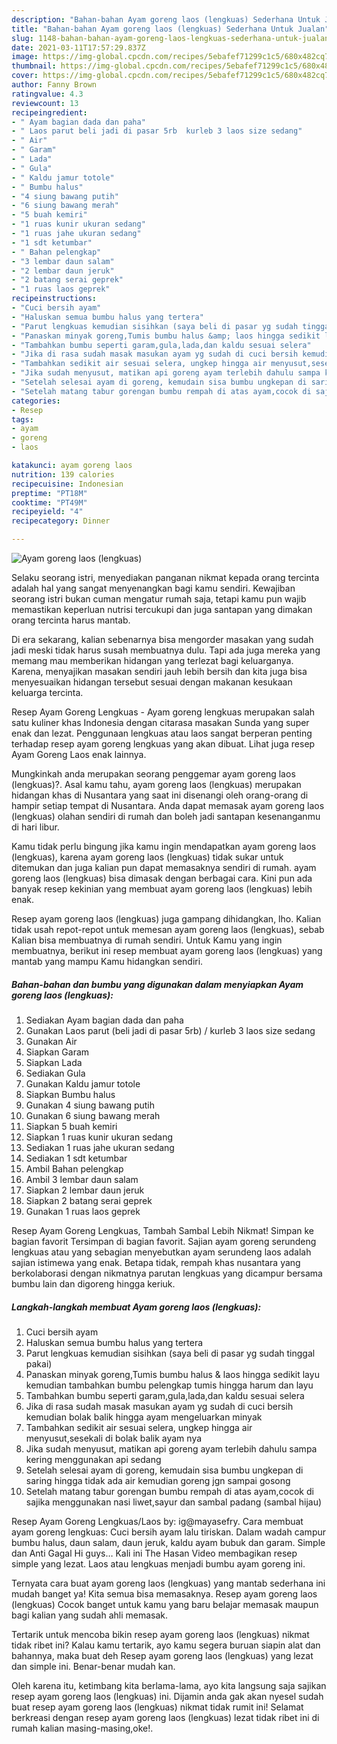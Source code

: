```yaml
---
description: "Bahan-bahan Ayam goreng laos (lengkuas) Sederhana Untuk Jualan"
title: "Bahan-bahan Ayam goreng laos (lengkuas) Sederhana Untuk Jualan"
slug: 1148-bahan-bahan-ayam-goreng-laos-lengkuas-sederhana-untuk-jualan
date: 2021-03-11T17:57:29.837Z
image: https://img-global.cpcdn.com/recipes/5ebafef71299c1c5/680x482cq70/ayam-goreng-laos-lengkuas-foto-resep-utama.jpg
thumbnail: https://img-global.cpcdn.com/recipes/5ebafef71299c1c5/680x482cq70/ayam-goreng-laos-lengkuas-foto-resep-utama.jpg
cover: https://img-global.cpcdn.com/recipes/5ebafef71299c1c5/680x482cq70/ayam-goreng-laos-lengkuas-foto-resep-utama.jpg
author: Fanny Brown
ratingvalue: 4.3
reviewcount: 13
recipeingredient:
- " Ayam bagian dada dan paha"
- " Laos parut beli jadi di pasar 5rb  kurleb 3 laos size sedang"
- " Air"
- " Garam"
- " Lada"
- " Gula"
- " Kaldu jamur totole"
- " Bumbu halus"
- "4 siung bawang putih"
- "6 siung bawang merah"
- "5 buah kemiri"
- "1 ruas kunir ukuran sedang"
- "1 ruas jahe ukuran sedang"
- "1 sdt ketumbar"
- " Bahan pelengkap"
- "3 lembar daun salam"
- "2 lembar daun jeruk"
- "2 batang serai geprek"
- "1 ruas laos geprek"
recipeinstructions:
- "Cuci bersih ayam"
- "Haluskan semua bumbu halus yang tertera"
- "Parut lengkuas kemudian sisihkan (saya beli di pasar yg sudah tinggal pakai)"
- "Panaskan minyak goreng,Tumis bumbu halus &amp; laos hingga sedikit layu kemudian tambahkan bumbu pelengkap tumis hingga harum dan layu"
- "Tambahkan bumbu seperti garam,gula,lada,dan kaldu sesuai selera"
- "Jika di rasa sudah masak masukan ayam yg sudah di cuci bersih kemudian bolak balik hingga ayam mengeluarkan minyak"
- "Tambahkan sedikit air sesuai selera, ungkep hingga air menyusut,sesekali di bolak balik ayam nya"
- "Jika sudah menyusut, matikan api goreng ayam terlebih dahulu sampa kering menggunakan api sedang"
- "Setelah selesai ayam di goreng, kemudain sisa bumbu ungkepan di saring hingga tidak ada air kemudian goreng jgn sampai gosong"
- "Setelah matang tabur gorengan bumbu rempah di atas ayam,cocok di sajika menggunakan nasi liwet,sayur dan sambal padang (sambal hijau)"
categories:
- Resep
tags:
- ayam
- goreng
- laos

katakunci: ayam goreng laos 
nutrition: 139 calories
recipecuisine: Indonesian
preptime: "PT18M"
cooktime: "PT49M"
recipeyield: "4"
recipecategory: Dinner

---
```



![Ayam goreng laos (lengkuas)](https://img-global.cpcdn.com/recipes/5ebafef71299c1c5/680x482cq70/ayam-goreng-laos-lengkuas-foto-resep-utama.jpg)

Selaku seorang istri, menyediakan panganan nikmat kepada orang tercinta adalah hal yang sangat menyenangkan bagi kamu sendiri. Kewajiban seorang istri bukan cuman mengatur rumah saja, tetapi kamu pun wajib memastikan keperluan nutrisi tercukupi dan juga santapan yang dimakan orang tercinta harus mantab.

Di era  sekarang, kalian sebenarnya bisa mengorder masakan yang sudah jadi meski tidak harus susah membuatnya dulu. Tapi ada juga mereka yang memang mau memberikan hidangan yang terlezat bagi keluarganya. Karena, menyajikan masakan sendiri jauh lebih bersih dan kita juga bisa menyesuaikan hidangan tersebut sesuai dengan makanan kesukaan keluarga tercinta. 

Resep Ayam Goreng Lengkuas - Ayam goreng lengkuas merupakan salah satu kuliner khas Indonesia dengan citarasa masakan Sunda yang super enak dan lezat. Penggunaan lengkuas atau laos sangat berperan penting terhadap resep ayam goreng lengkuas yang akan dibuat. Lihat juga resep Ayam Goreng Laos enak lainnya.

Mungkinkah anda merupakan seorang penggemar ayam goreng laos (lengkuas)?. Asal kamu tahu, ayam goreng laos (lengkuas) merupakan hidangan khas di Nusantara yang saat ini disenangi oleh orang-orang di hampir setiap tempat di Nusantara. Anda dapat memasak ayam goreng laos (lengkuas) olahan sendiri di rumah dan boleh jadi santapan kesenanganmu di hari libur.

Kamu tidak perlu bingung jika kamu ingin mendapatkan ayam goreng laos (lengkuas), karena ayam goreng laos (lengkuas) tidak sukar untuk ditemukan dan juga kalian pun dapat memasaknya sendiri di rumah. ayam goreng laos (lengkuas) bisa dimasak dengan berbagai cara. Kini pun ada banyak resep kekinian yang membuat ayam goreng laos (lengkuas) lebih enak.

Resep ayam goreng laos (lengkuas) juga gampang dihidangkan, lho. Kalian tidak usah repot-repot untuk memesan ayam goreng laos (lengkuas), sebab Kalian bisa membuatnya di rumah sendiri. Untuk Kamu yang ingin membuatnya, berikut ini resep membuat ayam goreng laos (lengkuas) yang mantab yang mampu Kamu hidangkan sendiri.

<!--inarticleads1-->

##### Bahan-bahan dan bumbu yang digunakan dalam menyiapkan Ayam goreng laos (lengkuas):

1. Sediakan  Ayam bagian dada dan paha
1. Gunakan  Laos parut (beli jadi di pasar 5rb) / kurleb 3 laos size sedang
1. Gunakan  Air
1. Siapkan  Garam
1. Siapkan  Lada
1. Sediakan  Gula
1. Gunakan  Kaldu jamur totole
1. Siapkan  Bumbu halus
1. Gunakan 4 siung bawang putih
1. Gunakan 6 siung bawang merah
1. Siapkan 5 buah kemiri
1. Siapkan 1 ruas kunir ukuran sedang
1. Sediakan 1 ruas jahe ukuran sedang
1. Sediakan 1 sdt ketumbar
1. Ambil  Bahan pelengkap
1. Ambil 3 lembar daun salam
1. Siapkan 2 lembar daun jeruk
1. Siapkan 2 batang serai geprek
1. Gunakan 1 ruas laos geprek


Resep Ayam Goreng Lengkuas, Tambah Sambal Lebih Nikmat! Simpan ke bagian favorit Tersimpan di bagian favorit. Sajian ayam goreng serundeng lengkuas atau yang sebagian menyebutkan ayam serundeng laos adalah sajian istimewa yang enak. Betapa tidak, rempah khas nusantara yang berkolaborasi dengan nikmatnya parutan lengkuas yang dicampur bersama bumbu lain dan digoreng hingga keriuk. 

<!--inarticleads2-->

##### Langkah-langkah membuat Ayam goreng laos (lengkuas):

1. Cuci bersih ayam
1. Haluskan semua bumbu halus yang tertera
1. Parut lengkuas kemudian sisihkan (saya beli di pasar yg sudah tinggal pakai)
1. Panaskan minyak goreng,Tumis bumbu halus &amp; laos hingga sedikit layu kemudian tambahkan bumbu pelengkap tumis hingga harum dan layu
1. Tambahkan bumbu seperti garam,gula,lada,dan kaldu sesuai selera
1. Jika di rasa sudah masak masukan ayam yg sudah di cuci bersih kemudian bolak balik hingga ayam mengeluarkan minyak
1. Tambahkan sedikit air sesuai selera, ungkep hingga air menyusut,sesekali di bolak balik ayam nya
1. Jika sudah menyusut, matikan api goreng ayam terlebih dahulu sampa kering menggunakan api sedang
1. Setelah selesai ayam di goreng, kemudain sisa bumbu ungkepan di saring hingga tidak ada air kemudian goreng jgn sampai gosong
1. Setelah matang tabur gorengan bumbu rempah di atas ayam,cocok di sajika menggunakan nasi liwet,sayur dan sambal padang (sambal hijau)


Resep Ayam Goreng Lengkuas/Laos by: ig@mayasefry. Cara membuat ayam goreng lengkuas: Cuci bersih ayam lalu tiriskan. Dalam wadah campur bumbu halus, daun salam, daun jeruk, kaldu ayam bubuk dan garam. Simple dan Anti Gagal Hi guys… Kali ini The Hasan Video membagikan resep simple yang lezat. Laos atau lengkuas menjadi bumbu ayam goreng ini. 

Ternyata cara buat ayam goreng laos (lengkuas) yang mantab sederhana ini mudah banget ya! Kita semua bisa memasaknya. Resep ayam goreng laos (lengkuas) Cocok banget untuk kamu yang baru belajar memasak maupun bagi kalian yang sudah ahli memasak.

Tertarik untuk mencoba bikin resep ayam goreng laos (lengkuas) nikmat tidak ribet ini? Kalau kamu tertarik, ayo kamu segera buruan siapin alat dan bahannya, maka buat deh Resep ayam goreng laos (lengkuas) yang lezat dan simple ini. Benar-benar mudah kan. 

Oleh karena itu, ketimbang kita berlama-lama, ayo kita langsung saja sajikan resep ayam goreng laos (lengkuas) ini. Dijamin anda gak akan nyesel sudah buat resep ayam goreng laos (lengkuas) nikmat tidak rumit ini! Selamat berkreasi dengan resep ayam goreng laos (lengkuas) lezat tidak ribet ini di rumah kalian masing-masing,oke!.

